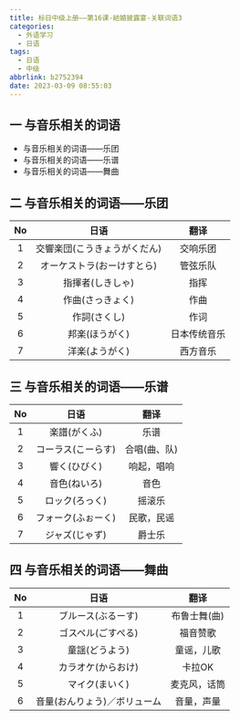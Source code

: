 ```yaml
---
title: 标日中级上册——第16课-結婚披露宴-关联词语3
categories:
  - 外语学习
  - 日语
tags:
  - 日语
  - 中级
abbrlink: b2752394
date: 2023-03-09 08:55:03
---
```

## 一 与音乐相关的词语

* 与音乐相关的词语——乐团
* 与音乐相关的词语——乐谱
* 与音乐相关的词语——舞曲

<!--more-->

## 二 与音乐相关的词语——乐团

|  No  |             日语             |     翻译     |
| :--: | :--------------------------: | :----------: |
|  1   | 交響楽団(こうきょうがくだん) |   交响乐团   |
|  2   |  オーケストラ(おーけすとら)  |   管弦乐队   |
|  3   |       指揮者(しきしゃ)       |     指挥     |
|  4   |       作曲(さっきょく)       |     作曲     |
|  5   |         作詞(さくし)         |     作词     |
|  6   |        邦楽(ほうがく)        | 日本传统音乐 |
|  7   |        洋楽(ようがく)        |   西方音乐   |

## 三 与音乐相关的词语——乐谱

|  No  |        日语        |     翻译     |
| :--: | :----------------: | :----------: |
|  1   |    楽譜(がくふ)    |     乐谱     |
|  2   | コーラス(こーらす) | 合唱(曲、队) |
|  3   |    響く(ひびく)    |  响起，唱响  |
|  4   |    音色(ねいろ)    |     音色     |
|  5   |   ロック(ろっく)   |    摇滚乐    |
|  6   | フォーク(ふぉーく) |  民歌，民谣  |
|  7   |   ジャズ(じゃず)   |    爵士乐    |

## 四 与音乐相关的词语——舞曲

|  No  |             日语             |     翻译     |
| :--: | :--------------------------: | :----------: |
|  1   |      ブルース(ぶるーす)      | 布鲁士舞(曲) |
|  2   |      ゴスペル(ごすぺる)      |   福音赞歌   |
|  3   |        童謡(どうよう)        |  童谣，儿歌  |
|  4   |      カラオケ(からおけ)      |    卡拉OK    |
|  5   |        マイク(まいく)        | 麦克风，话筒 |
|  6   | 音量(おんりょう)／ボリューム |  音量，声量  |

